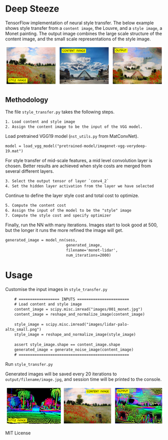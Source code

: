 # Deep Steeze

TensorFlow implementation of neural style transfer. The below example shows
style transfer from a `content image`, the Louvre, and a `style image`, a
Monet painting. The output image combines the large scale structure of
the content image, and the small scale representations of the style image.

</p>

<p align="center">
  <img src="images/deep_steeze_1.PNG">
</p>

</p>

## Methodology

The file `style_transfer.py` takes the following steps.

    1. Load content and style image
    2. Assign the content image to be the input of the VGG model.

Load pretrained VGG19 model (`nst_utils.py` from MatConvNet).
```
model = load_vgg_model("pretrained-model/imagenet-vgg-verydeep-19.mat")
```

For style transfer of mid-scale features, a mid level convolution layer
is chosen. Better results are achieved when style costs are merged from
several different layers.

    3. Select the output tensor of layer `conv4_2`
    4. Set the hidden layer activation from the layer we have selected

Continue to define the layer style cost and total cost to optimize.

    5. Compute the content cost
    6. Assign the input of the model to be the "style" image
    7. Compute the style cost and specify optimizer

Finally, run the NN with many iterations. Images start to look good at 500,
but the longer it runs the more refined the image will get.
```
generated_image = model_nn(sess,
                           generated_image,
                           filename='monet-lidar',
                           num_iterations=2000)
```

# Usage

Customise the input images in `style_transfer.py`


```
    # ================== INPUTS =======================
    # Load content and style image
    content_image = scipy.misc.imread("images/001_monet.jpg")
    content_image = reshape_and_normalize_image(content_image)

    style_image = scipy.misc.imread("images/lidar-palo-alto_small.png")
    style_image = reshape_and_normalize_image(style_image)

    assert style_image.shape == content_image.shape
    generated_image = generate_noise_image(content_image)
    # =================================================
```

</p>

Run `style_transfer.py`

Generated images will be saved every 20 iterations to `output/filename/image.jpg`,
and session time will be printed to the console.

</p>

<p align="center">
  <img src="images/deep_steeze_2.PNG">
</p>

MIT License